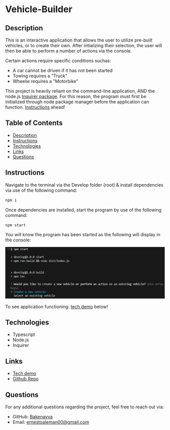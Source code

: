 # Vehicle-Builder

## Description

This is an interactive application that allows the user to utilize pre-built vehicles, or to create their own. After intializing their selection, the user will then be able to perform a number of actions via the console. 

Certain actions require specific conditions suchas:
- A car cannot be driven if it has not been started
- Towing requires a "Truck"
- Wheelie requires a "Motorbike"

This project is heavily reliant on the command-line application, AND the node.js [Inquirer package](https://www.npmjs.com/package/inquirer). For this reason, the program must first be initialized through node package manager before the application can function. [Instructions](#instructions) ahead!

## Table of Contents
* [Description](#description)
* [Instructions](#instructions)
* [Technologies](#technologies)
* [Links](#links)
* [Questions](#questions)

## Instructions
Navigate to the terminal via the Develop folder (root) & install dependencies via use of the following command:

```bash
npm i 
```
Once dependencies are installed, start the program by use of the following command:

```bash
npm start
```

You will know the program has been started as the following will display in the console:

![alt text](https://github.com/Bakenavva/Vehicle-Builder/blob/main/Develop/images/Vehicle-Builder-Initialized.png)

To see application functioning: [tech demo](#links) below!

## Technologies
- Typescript
- Node.js
- Inquirer

## Links
- [Tech demo](https://drive.google.com/file/d/10BXdupuchEs9CQjlNssVwFhBwLjUxk3V/view)
- [Github Repo](https://github.com/Bakenavva/Vehicle-Builder)

## Questions
For any additional questions regarding the project, feel free to reach out via:
- GitHub: [Bakenavva](https://github.com/Bakenavva)
- Email: [ernestoaleman00@gmail.com](mailto:ernestoaleman00@gmail.com)